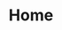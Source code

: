 ---
home: true
icon: home
title: Home
heroImage: /logo.svg
heroText: CoolBox
tagline: To make Schoolbox look good again.
actions:
  - text: Install
    link: /install
    type: primary

  - text: Docs
    link: /docs

features:
  - title: Reminders System
    icon: bell
    details: Set reminders for yourself, and get notified when they are due. Can be set for assessments, and can be received via Desktop or Discord.

  - title: Coloured Tiles
    icon: palette
    details: Brings back the vibrant tile gradients on the homepage.

  - title: Live Updating
    icon: sync
    details: Your timetable, due work, and news sections will all update live.

  - title: Timers
    icon: clock
    details: Keep track of time with a live display of the time left in the current period or to your next.

  - title: Compact Homepage
    icon: minimize
    details: Improved and compacted the overall layout of the homepage, and removed unnecessary rarely used tiles.

  - title: Discord Server
    icon: fab fa-discord
    details: Suggest features, report bugs and find out about new updates on the official Discord server.
    link: https://theme-hope.vuejs.press/guide/markdown/

  - title: New Features Soon
    icon: plus
    details: More features are planned to be added in the future, including custom themes and quick notes.

---